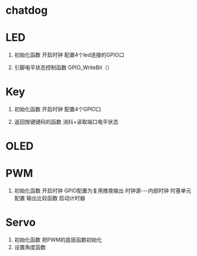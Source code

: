 # chatdog

# LED
1. 初始化函数
开启时钟
配置4个led连接的GPIO口

2. 引脚电平状态控制函数
GPIO_WriteBit（）

# Key
1. 初始化函数
开启时钟
配置4个GPIO口

2. 返回按键键码的函数
消抖+读取端口电平状态

# OLED

# PWM
1. 初始化函数
开启时钟
GPIO配置为复用推挽输出
时钟源---内部时钟
时基单元配置
输出比较函数
启动计时器

# Servo
1. 初始化函数
把PWM的底层函数初始化
2. 设置角度函数


